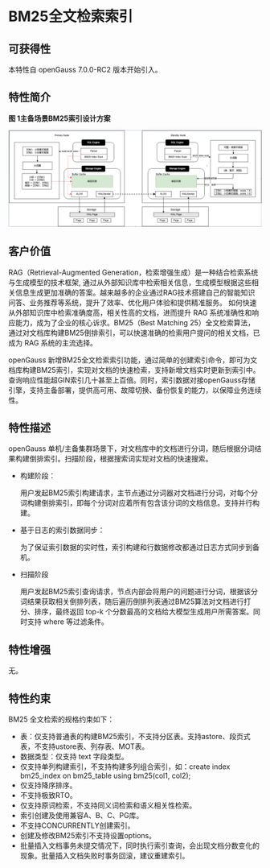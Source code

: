 # BM25全文检索索引
## 可获得性<a name="section15406143204715"></a>

本特性自 openGauss 7.0.0-RC2 版本开始引入。

## 特性简介<a name="section740615433477"></a>
**图 1主备场景BM25索引设计方案**  <a name="fig114741818101675"></a>

![](figures/BM25.png)

## 客户价值<a name="section13406743164715"></a>
RAG（Retrieval-Augmented Generation，检索增强生成）是一种结合检索系统与生成模型的技术框架, 通过从外部知识库中检索相关信息，生成模型根据这些相关信息生成更加准确的答案。越来越多的企业通过RAG技术搭建自己的智能知识问答、业务推荐等系统，提升了效率、优化用户体验和提供精准服务。
如何快速从外部知识库中检索准确度高，相关性高的文档，进而提升 RAG 系统准确性和响应能力，成为了企业的核心诉求。BM25（Best Matching 25）全文检索算法，通过对文档库构建BM25倒排索引，可以快速准确的检索用户提问的相关文档，已成为 RAG 系统的主流选择。

openGauss 新增BM25全文检索索引功能，通过简单的创建索引命令，即可为文档库构建BM25索引，实现对文档的快速检索，支持新增文档实时更新到索引中。查询响应性能超GIN索引几十甚至上百倍。同时，索引数据对接openGauss存储引擎，支持主备部署，提供高可用、故障切换、备份恢复的能力，以保障业务连续性。
## 特性描述<a name="section16406154310471"></a>
openGauss 单机/主备集群场景下，对文档库中的文档进行分词，随后根据分词结果构建倒排索引。扫描阶段，根据搜索词实现对文档的快速搜索。

- 构建阶段：

    用户发起BM25索引构建请求，主节点通过分词器对文档进行分词，对每个分词构建倒排索引，即每个分词对应着所有包含该分词的文档信息。支持并行构建。
- 基于日志的索引数据同步：
    
    为了保证索引数据的实时性，索引构建和行数据修改都通过日志方式同步到备机。
- 扫描阶段

    用户发起BM25索引查询请求，节点内部会将用户的问题进行分词，根据该分词结果获取相关倒排列表，随后遍历倒排列表通过BM25算法对文档进行打分、排序，最终返回 top-k 个分数最高的文档给大模型生成用户所需答案。同时支持 where 等过滤条件。
## 特性增强<a name="section1340684315478"></a>

无。

## 特性约束<a name="section06531946143616"></a>

BM25 全文检索的规格约束如下：
- 表：仅支持普通表的构建BM25索引，不支持分区表。支持astore、段页式表，不支持ustore表、列存表、MOT表。
- 数据类型：仅支持 text 字段类型。
- 仅支持单列构建索引，不支持构建多列组合索引，如：create index bm25_index on bm25_table using bm25(col1, col2);
- 仅支持降序排序。
- 不支持极致RTO。
- 仅支持原词检索，不支持同义词检索和语义相关性检索。
- 索引创建及使用兼容A、B、C、PG库。
- 不支持CONCURRENTLY创建索引。
- 创建及修改BM25索引不支持设置options。
- 批量插入文档事务未提交情况下，同时执行索引查询，会出现文档分数变化的现象。批量插入文档失败时事务回滚，建议重建索引。